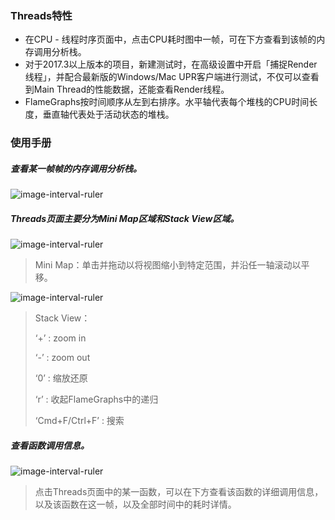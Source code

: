 ### Threads特性

-   在CPU - 线程时序页面中，点击CPU耗时图中一帧，可在下方查看到该帧的内存调用分析栈。
-   对于2017.3以上版本的项目，新建测试时，在高级设置中开启「捕捉Render线程」，并配合最新版的Windows/Mac UPR客户端进行测试，不仅可以查看到Main Thread的性能数据，还能查看Render线程。
-   FlameGraphs按时间顺序从左到右排序。水平轴代表每个堆栈的CPU时间长度，垂直轴代表处于活动状态的堆栈。

### 使用手册

##### 查看某一帧帧的内存调用分析栈。

![image-interval-ruler](https://upr-1314001764.cos.ap-shanghai.myqcloud.com/upr-images/report-page/select-frame-chart.png)

##### Threads页面主要分为Mini Map区域和Stack View区域。

![image-interval-ruler](https://upr-1314001764.cos.ap-shanghai.myqcloud.com/upr-images/report-page/navigation.png)

> Mini Map：单击并拖动以将视图缩小到特定范围，并沿任一轴滚动以平移。

![image-interval-ruler](https://upr-1314001764.cos.ap-shanghai.myqcloud.com/upr-images/report-page/mini-map.png)

> Stack View：
> 
> ‘+’ : zoom in
> 
> ‘-’ : zoom out
> 
> ‘0’ : 缩放还原
> 
> ‘r’ : 收起FlameGraphs中的递归
> 
> ‘Cmd+F/Ctrl+F’ : 搜索

##### 查看函数调用信息。

![image-interval-ruler](https://upr-1314001764.cos.ap-shanghai.myqcloud.com/upr-images/report-page/stack-tree.png)

> 点击Threads页面中的某一函数，可以在下方查看该函数的详细调用信息，以及该函数在这一帧，以及全部时间中的耗时详情。